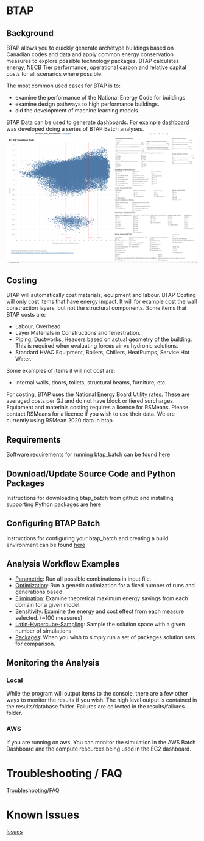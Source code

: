 # BTAP

## Background
BTAP allows you to quickly generate archetype buildings based on Canadian codes and data and apply common energy conservation measures to explore possible technology packages. BTAP calculates energy, NECB Tier performance,  operational carbon and relative capital costs for all scenarios where possible. 

The most common used cases for BTAP is to:
* examine the performance of the National Energy Code for buildings
* examine design pathways to high performance buildings.
* aid the development of machine learning models.

BTAP Data can be used to generate dashboards. For example [dashboard](https://public.tableau.com/app/profile/sara.gilani/viz/Solutions_NPV_PercentBetter/DB_Solutions_NPV_PercentBetter) was developed doing a series of BTAP Batch analyses.
![image info](docs/images/solutions_npv_percentbetter.png)

## Costing
BTAP will automatically cost materials, equipment and labour. BTAP Costing will only cost items that have energy impact. It will for example cost the wall construction layers, but not the structural components. 
Some items that BTAP costs are:
* Labour, Overhead
* Layer Materials in Constructions and fenestration.
* Piping, Ductworks, Headers based on actual geometry of the building. This is required when evaluating forces air vs hydronic solutions. 
* Standard HVAC Equipment, Boilers, Chillers, HeatPumps, Service Hot Water. 

Some examples of items it will not cost are:
* Internal walls, doors, toilets, structural beams, furniture, etc.   

For costing, BTAP uses the National Energy Board Utility [rates](resources/ceb_fuel_end_use_prices.csv). These are averaged costs per GJ and do not have block or tiered surcharges. Equipment and materials costing requires a licence for RSMeans. Please contact RSMeans for a licence if you wish to use their data. We are currently using RSMean 2020 data in btap. 

## Requirements
Software requirements for running btap_batch can be found [here](docs/requirements.md)

## Download/Update Source Code and Python Packages
Instructions for downloading btap_batch from github and installing supporting Python packages are [here](docs/download.md)

## Configuring BTAP Batch
Instructions for configuring your btap_batch and creating a build environment can be found [here](docs/configure.md)



## Analysis Workflow Examples
 * [Parametric](docs/parametric.md): Run all possible combinations in input file.
 * [Optimization](docs/optimization.md): Run a genetic optimization for a fixed number of runs and generations based.  
 * [Elimination](docs/elimination.md): Examine theoretical maximum energy savings from each domain for a given model. 
 * [Sensitivity](docs/sensitivity.md): Examine the energy and cost effect from each measure selected. (~100 measures) 
 * [Latin-Hypercube-Sampling](docs/latin_hypercube_sampling.md): Sample the solution space with a given number of simulations
 * [Packages](docs/packages.md): When you wish to simply run a set of packages solution sets for comparison.


## Monitoring the Analysis

### Local
While the program will output items to the console, there are a few other ways to monitor the results if you wish. The high level output is contained in the results/database folder. Failures are collected in the results/failures folder.  

### AWS
If you are running on aws. You can monitor the simulation in the AWS Batch Dashboard and the compute resources 
being used in the EC2 dashboard. 

# Troubleshooting / FAQ
 [Troubleshooting/FAQ](docs/troubleshooting.md)

# Known Issues
[Issues](docs/known_issues.md)



